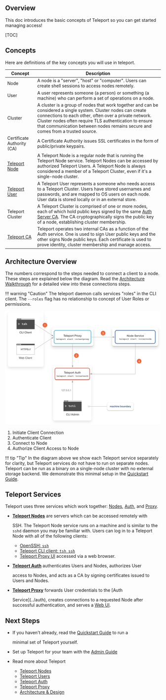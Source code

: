 ## Overview

This doc introduces the basic concepts of Teleport so you can get started
managing access!

[TOC]

## Concepts

Here are definitions of the key concepts you will use in teleport.

|Concept                  | Description
|------------------|------------
| Node             | A node is a "server", "host" or "computer". Users can create shell sessions to access nodes remotely.
| User             | A user represents someone (a person) or something (a machine) who can perform a set of operations on a node.
| Cluster          | A cluster is a group of nodes that work together and can be considered a single system. Cluster nodes can create connections to each other, often over a private network. Cluster nodes often require TLS authentication to ensure that communication between nodes remains secure and comes from a trusted source.
| Certificate Authority (CA) | A Certificate Authority issues SSL certificates in the form of public/private keypairs.
| [Teleport Node](./nodes)    | A Teleport Node is a regular node that is running the Teleport Node service. Teleport Nodes can be accessed by authorized Teleport Users. A Teleport Node is always considered a member of a Teleport Cluster, even if it's a single-node cluster.
| [Teleport User](./users)    | A Teleport User represents a someone who needs access to a Teleport Cluster. Users have stored usernames and passwords, and are mapped to OS users on each node. User data is stored locally or in an external store.
| Teleport Cluster | A Teleport Cluster is comprised of one or more nodes, each of which hold public keys signed by the same [Auth Server CA](./auth). The CA cryptographically signs the public key of a node, establishing cluster membership.
| [Teleport CA](./auth) | Teleport operates two internal CAs as a function of the Auth service. One is used to sign User public keys and the other signs Node public keys. Each certificate is used to prove identity, cluster membership and manage access.

## Architecture Overview

The numbers correspond to the steps needed to connect a client to a node. These
steps are explained below the diagram. Read the [Architecture
Walkthrough](./architecture/#architecture-walkthrough) for a detailed view into
these connections steps.

!!! warning "Caution"
    The teleport daemon calls services "roles" in the CLI
    client. The `--roles` flag has no relationship to concept of User Roles or
    permissions.

![Teleport Overview](../img/overview.svg)

1. Initiate Client Connection
2. Authenticate Client
3. Connect to Node
4. Authorize Client Access to Node

!!! tip "Tip"
    In the diagram above we show each Teleport service separately for
    clarity, but Teleport services do not have to run on separate nodes.
    Teleport can be run as a binary on a single-node cluster with no external
    storage backend. We demonstrate this minimal setup in the [Quickstart
    Guide](../guides/quickstart).

## Teleport Services

Teleport uses three services which work together: [Nodes](./nodes),
[Auth](./auth), and [Proxy](./proxy).

* [**Teleport Nodes**](./nodes) are servers which can be accessed remotely with

  SSH. The Teleport Node service runs on a machine and is similar to the `sshd`
  daemon you may be familiar with. Users can log in to a Teleport Node with all
  of the following clients:

    - [OpenSSH: `ssh` ](../admin-guide/#using-teleport-with-openssh)
    - [Teleport CLI client: `tsh ssh` ](../cli-docs/#tsh-ssh)
    - [Teleport Proxy UI](./proxy/#web-to-ssh-proxy) accessed via a web browser.
* [**Teleport Auth**](./auth) authenticates Users and Nodes, authorizes User

  access to Nodes, and acts as a CA by signing certificates issued to Users and
  Nodes.

* [**Teleport Proxy**](./proxy) forwards User credentials to the [Auth

  Service](../auth), creates connections to a requested Node after successful
  authentication, and serves a [Web UI](./proxy/#web-to-ssh-proxy).

## Next Steps

* If you haven't already, read the [Quickstart Guide](../quickstart) to run a

  minimal set of Teleport yourself.

* Set up Teleport for your team with the [Admin Guide](../admin-guide)
* Read more about Teleport
    - [Teleport Nodes](./nodes)
    - [Teleport Users](./users)
    - [Teleport Auth](./auth)
    - [Teleport Proxy](./proxy)
    - [Architecture & Design](./architecture)

